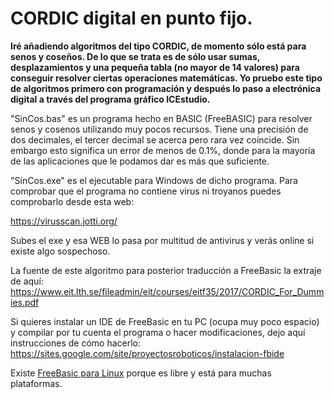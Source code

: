 # CORDIC digital en punto fijo.

**Iré añadiendo algoritmos del tipo CORDIC, de momento sólo está para senos y coseños. De lo que se trata es de sólo usar sumas, desplazamientos y una pequeña tabla (no mayor de 14 valores) para conseguir resolver ciertas operaciones matemáticas. Yo pruebo este tipo de algoritmos primero con programación y después lo paso a electrónica digital a través del programa gráfico ICEstudio.**

"SinCos.bas" es un programa hecho en BASIC (FreeBASIC) para resolver senos y cosenos utilizando muy pocos recursos. Tiene una precisión de dos decimales, el tercer decimal se acerca pero rara vez coincide. Sin embargo esto significa un error de menos de 0.1%, donde para la mayoría de las aplicaciones que le podamos dar es más que suficiente.

"SinCos.exe" es el ejecutable para Windows de dicho programa. Para comprobar que el programa no contiene virus ni troyanos puedes comprobarlo desde esta web:

https://virusscan.jotti.org/

Subes el exe y esa WEB lo pasa por multitud de antivirus y verás online si existe algo sospechoso.

La fuente de este algoritmo para posterior traducción a FreeBasic la extraje de aquí: https://www.eit.lth.se/fileadmin/eit/courses/eitf35/2017/CORDIC_For_Dummies.pdf

Si quieres instalar un IDE de FreeBasic en tu PC (ocupa muy poco espacio) y compilar por tu cuenta el programa o hacer modificaciones, dejo aquí instrucciones de cómo hacerlo: https://sites.google.com/site/proyectosroboticos/instalacion-fbide

Existe [FreeBasic para Linux](https://www.ochobitshacenunbyte.com/2015/09/15/programando-freebasic-gnu-linux/) porque es libre y está para muchas plataformas.
